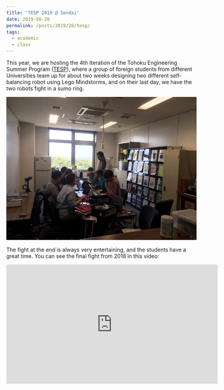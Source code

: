 ```yaml
---
title: 'TESP 2019 @ Sendai'
date: 2019-08-20
permalink: /posts/2019/20/tesp/
tags:
  - academic
  - class
---
```


This year, we are hosting the 4th Iteration of the Tohoku Engineering Summer Program ([TESP](http://www.astro.mech.tohoku.ac.jp/TESP/)), where a group of foreign students from different Universities team up for about two weeks designing two different self-balancing robot using Lego Mindstorms, and on their last day, we have the two robots fight in a sumo ring. 

![TESP](/images/blog/2019/tesp.jpg)

The fight at the end is always very entertaining, and the students have a great time. You can see the final fight from 2018 in this video: 

<iframe width="560" height="315" src="https://www.youtube.com/embed/_j1NomysM0E" frameborder="0" allow="accelerometer; autoplay; encrypted-media; gyroscope; picture-in-picture" allowfullscreen></iframe>